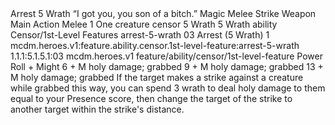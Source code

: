<ability>
  <name>Arrest</name>
  <cost>5 Wrath</cost>
  <flavor>“I got you, you son of a bitch.”</flavor>
  <keywords>
    <keyword>Magic</keyword>
    <keyword>Melee</keyword>
    <keyword>Strike</keyword>
    <keyword>Weapon</keyword>
  </keywords>
  <type>Main Action</type>
  <distance>Melee 1</distance>
  <target>One creature</target>
  <metadata>
    <class>censor</class>
    <cost>5 Wrath</cost>
    <cost_amount>5</cost_amount>
    <cost_resource>Wrath</cost_resource>
    <feature_type>ability</feature_type>
    <file_dpath>Censor/1st-Level Features</file_dpath>
    <item_id>arrest-5-wrath</item_id>
    <item_index>03</item_index>
    <item_name>Arrest (5 Wrath)</item_name>
    <level>1</level>
    <scc>mcdm.heroes.v1:feature.ability.censor.1st-level-feature:arrest-5-wrath</scc>
    <scdc>1.1.1:5.1.5.1:03</scdc>
    <source>mcdm.heroes.v1</source>
    <type>feature/ability/censor/1st-level-feature</type>
  </metadata>
  <effects>
    <effect type="roll">
      <roll>Power Roll + Might</roll>
      <t1>6 + M holy damage; grabbed</t1>
      <t2>9 + M holy damage; grabbed</t2>
      <t3>13 + M holy damage; grabbed</t3>
    </effect>
    <effect type="mundane">If the target makes a strike against a creature while grabbed this way, you can spend 3 wrath to deal holy damage to them equal to your Presence score, then change the target of the strike to another target within the strike&apos;s distance.</effect>
  </effects>
</ability>
